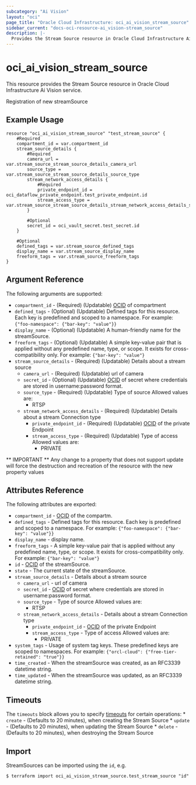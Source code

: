 ```yaml
---
subcategory: "Ai Vision"
layout: "oci"
page_title: "Oracle Cloud Infrastructure: oci_ai_vision_stream_source"
sidebar_current: "docs-oci-resource-ai_vision-stream_source"
description: |-
  Provides the Stream Source resource in Oracle Cloud Infrastructure Ai Vision service
---
```


# oci_ai_vision_stream_source
This resource provides the Stream Source resource in Oracle Cloud Infrastructure Ai Vision service.

Registration of new streamSource


## Example Usage

```hcl
resource "oci_ai_vision_stream_source" "test_stream_source" {
	#Required
	compartment_id = var.compartment_id
	stream_source_details {
		#Required
		camera_url = var.stream_source_stream_source_details_camera_url
		source_type = var.stream_source_stream_source_details_source_type
		stream_network_access_details {
			#Required
			private_endpoint_id = oci_dataflow_private_endpoint.test_private_endpoint.id
			stream_access_type = var.stream_source_stream_source_details_stream_network_access_details_stream_access_type
		}

		#Optional
		secret_id = oci_vault_secret.test_secret.id
	}

	#Optional
	defined_tags = var.stream_source_defined_tags
	display_name = var.stream_source_display_name
	freeform_tags = var.stream_source_freeform_tags
}
```

## Argument Reference

The following arguments are supported:

* `compartment_id` - (Required) (Updatable) [OCID](https://docs.cloud.oracle.com/iaas/Content/General/Concepts/identifiers.htm) of compartment 
* `defined_tags` - (Optional) (Updatable) Defined tags for this resource. Each key is predefined and scoped to a namespace. For example: `{"foo-namespace": {"bar-key": "value"}}` 
* `display_name` - (Optional) (Updatable) A human-friendly name for the streamSource.
* `freeform_tags` - (Optional) (Updatable) A simple key-value pair that is applied without any predefined name, type, or scope. It exists for cross-compatibility only. For example: `{"bar-key": "value"}` 
* `stream_source_details` - (Required) (Updatable) Details about a stream source
	* `camera_url` - (Required) (Updatable) url of camera
	* `secret_id` - (Optional) (Updatable) [OCID](https://docs.cloud.oracle.com/iaas/Content/General/Concepts/identifiers.htm) of secret where credentials are stored in username:password format. 
	* `source_type` - (Required) (Updatable) Type of source Allowed values are:
		* RTSP 
	* `stream_network_access_details` - (Required) (Updatable) Details about a stream Connection type
		* `private_endpoint_id` - (Required) (Updatable) [OCID](https://docs.cloud.oracle.com/iaas/Content/General/Concepts/identifiers.htm) of the private Endpoint 
		* `stream_access_type` - (Required) (Updatable) Type of access Allowed values are:
			* PRIVATE 


** IMPORTANT **
Any change to a property that does not support update will force the destruction and recreation of the resource with the new property values

## Attributes Reference

The following attributes are exported:

* `compartment_id` - [OCID](https://docs.cloud.oracle.com/iaas/Content/General/Concepts/identifiers.htm) of the compartm. 
* `defined_tags` - Defined tags for this resource. Each key is predefined and scoped to a namespace. For example: `{"foo-namespace": {"bar-key": "value"}}` 
* `display_name` - display name.
* `freeform_tags` - A simple key-value pair that is applied without any predefined name, type, or scope. It exists for cross-compatibility only. For example: `{"bar-key": "value"}` 
* `id` - [OCID](https://docs.cloud.oracle.com/iaas/Content/General/Concepts/identifiers.htm) of the streamSource. 
* `state` - The current state of the streamSource.
* `stream_source_details` - Details about a stream source
	* `camera_url` - url of camera
	* `secret_id` - [OCID](https://docs.cloud.oracle.com/iaas/Content/General/Concepts/identifiers.htm) of secret where credentials are stored in username:password format. 
	* `source_type` - Type of source Allowed values are:
		* RTSP 
	* `stream_network_access_details` - Details about a stream Connection type
		* `private_endpoint_id` - [OCID](https://docs.cloud.oracle.com/iaas/Content/General/Concepts/identifiers.htm) of the private Endpoint 
		* `stream_access_type` - Type of access Allowed values are:
			* PRIVATE 
* `system_tags` - Usage of system tag keys. These predefined keys are scoped to namespaces. For example: `{"orcl-cloud": {"free-tier-retained": "true"}}` 
* `time_created` - When the streamSource was created, as an RFC3339 datetime string.
* `time_updated` - When the streamSource was updated, as an RFC3339 datetime string.

## Timeouts

The `timeouts` block allows you to specify [timeouts](https://registry.terraform.io/providers/oracle/oci/latest/docs/guides/changing_timeouts) for certain operations:
	* `create` - (Defaults to 20 minutes), when creating the Stream Source
	* `update` - (Defaults to 20 minutes), when updating the Stream Source
	* `delete` - (Defaults to 20 minutes), when destroying the Stream Source


## Import

StreamSources can be imported using the `id`, e.g.

```
$ terraform import oci_ai_vision_stream_source.test_stream_source "id"
```

